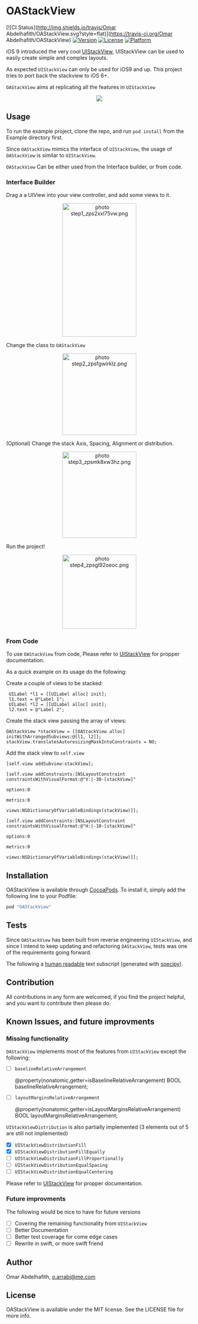 # OAStackView

[![CI Status](http://img.shields.io/travis/Omar Abdelhafith/OAStackView.svg?style=flat)](https://travis-ci.org/Omar Abdelhafith/OAStackView)
[![Version](https://img.shields.io/cocoapods/v/OAStackView.svg?style=flat)](http://cocoapods.org/pods/OAStackView)
[![License](https://img.shields.io/cocoapods/l/OAStackView.svg?style=flat)](http://cocoapods.org/pods/OAStackView)
[![Platform](https://img.shields.io/cocoapods/p/OAStackView.svg?style=flat)](http://cocoapods.org/pods/OAStackView)

iOS 9 introduced the very cool [UIStackView](https://developer.apple.com/library/prerelease/ios/documentation/UIKit/Reference/UIStackView_Class_Reference/), UIStackView can be used to easily create simple and complex layouts.

As expected `UIStackView` can only be used for iOS9 and up. This project tries to port back the stackview to iOS 6+.

`OAStackView` aims at replicating all the features in `UIStackView`

<p align="center"><img src ="http://g.recordit.co/RPV2txRGLu.gif" /></p>

## Usage

To run the example project, clone the repo, and run `pod install` from the Example directory first.

Since `OAStackView` mimics the interface of `UIStackView`, the usage of `OAStackView` is similar to `UIStackView`.

`OAStackView` Can be either used from the Interface builder, or from code.

### Interface Builder

Drag a a UIView into your view controller, and add some views to it.


<p align="center"><img src="http://i1348.photobucket.com/albums/p740/o_abdelhafith/step1_zps2xxl75vw.png" border="0" alt=" photo step1_zps2xxl75vw.png" height="360px" width="200px"/></p>

Change the class to `OAStackView`

<p align="center"><img src="http://i1348.photobucket.com/albums/p740/o_abdelhafith/step2_zpsfgwirklz.png" border="0" alt=" photo step2_zpsfgwirklz.png" height="220px" width="200px"/></p>

(Optional) Change the stack Axis, Spacing, Alignment or distribution.

<p align="center"><img src="http://i1348.photobucket.com/albums/p740/o_abdelhafith/step3_zpsmk8xw3hz.png" border="0" alt=" photo step3_zpsmk8xw3hz.png" height="233 the viewpx" width="200px"/></p>

Run the project!

<p align="center"><img src="http://i1348.photobucket.com/albums/p740/o_abdelhafith/step4_zpsgl92oeoc.png" border="0" alt=" photo step4_zpsgl92oeoc.png" height="200px" width="200px"/> </p>


### From Code

To use `OAStackView` from code, Please refer to [UIStackView](https://developer.apple.com/library/prerelease/ios/documentation/UIKit/Reference/UIStackView_Class_Reference/) for propper documentation.

As a quick example on its usage do the following:

Create a couple of views to be stacked:

```objc
 UILabel *l1 = [[UILabel alloc] init];
 l1.text = @"Label 1";
 UILabel *l2 = [[UILabel alloc] init];
 l2.text = @"Label 2";
```

Create the stack view passing the array of views:

```objc
OAStackView *stackView = [[OAStackView alloc] initWithArrangedSubviews:@[l1, l2]];
stackView.translatesAutoresizingMaskIntoConstraints = NO;
```

Add the stack view to `self.view`

```objc
[self.view addSubview:stackView];

[self.view addConstraints:[NSLayoutConstraint constraintsWithVisualFormat:@"V:|-30-[stackView]"
                                                                  options:0
                                                                  metrics:0
                                                                    views:NSDictionaryOfVariableBindings(stackView)]];

[self.view addConstraints:[NSLayoutConstraint constraintsWithVisualFormat:@"H:|-10-[stackView]"
                                                                  options:0
                                                                  metrics:0
                                                                    views:NSDictionaryOfVariableBindings(stackView)]];
```

## Installation

OAStackView is available through [CocoaPods](http://cocoapods.org). To install
it, simply add the following line to your Podfile:

```ruby
pod "OAStackView"
```

## Tests

Since `OAStackView` has been built from reverse engineering `UIStackView`, and since I intend to keep updating and refactoring `OAStackView`, tests was one of the requirements going forward.

The following a [human readable](https://raw.githubusercontent.com/oarrabi/OAStackView/master/Example/Tests/tests.transcript.txt?token=ABZLPOoXoCREu-BpaaIEVcTY5i1icbkrks5ViJ_9wA%3D%3D) text subscript (generated with [specipy](https://github.com/oarrabi/specipy)).

## Contribution

All contributions in any form are welcomed, if you find the project helpful, and you want to contribute then please do.

## Known Issues, and future improvments

### Missing functionality
`OAStackView` implements most of the features from `UIStackView` except the following:

- [ ] `baselineRelativeArrangement`   

	@property(nonatomic,getter=isBaselineRelativeArrangement) BOOL baselineRelativeArrangement;

- [ ] `layoutMarginsRelativeArrangement`     


	@property(nonatomic,getter=isLayoutMarginsRelativeArrangement) BOOL layoutMarginsRelativeArrangement;    

`UIStackViewDistribution` is also partially implemented (3 elements out of 5 are still not implemented)    
- [x] `UIStackViewDistributionFill`
- [x] `UIStackViewDistributionFillEqually`    
- [ ] `UIStackViewDistributionFillProportionally`   
- [ ] `UIStackViewDistributionEqualSpacing`    
- [ ] `UIStackViewDistributionEqualCentering`   

Please refer to [UIStackView](https://developer.apple.com/library/prerelease/ios/documentation/UIKit/Reference/UIStackView_Class_Reference/) for propper documentation.

### Future improvments
The following would be nice to have for future versions

- [ ] Covering the remaining functionality from `UIStackView`
- [ ] Better Documentation
- [ ] Better test coverage for come edge cases
- [ ] Rewrite in swift, or more swift friend

## Author

Omar Abdelhafith, o.arrabi@me.com

## License

OAStackView is available under the MIT license. See the LICENSE file for more info.
